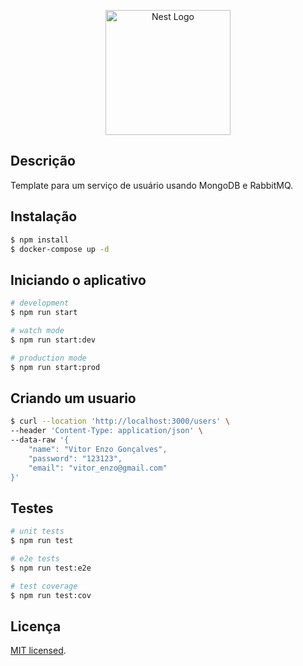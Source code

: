 <p align="center">
  <a href="http://nestjs.com/" target="blank"><img src="https://nestjs.com/img/logo-small.svg" width="200" alt="Nest Logo" /></a>
</p>

## Descrição

Template para um serviço de usuário usando MongoDB e RabbitMQ.

## Instalação

```bash
$ npm install
$ docker-compose up -d
```

## Iniciando o aplicativo

```bash
# development
$ npm run start

# watch mode
$ npm run start:dev

# production mode
$ npm run start:prod
```

## Criando um usuario

```bash
$ curl --location 'http://localhost:3000/users' \
--header 'Content-Type: application/json' \
--data-raw '{
    "name": "Vitor Enzo Gonçalves",
    "password": "123123",
    "email": "vitor_enzo@gmail.com"
}'
```

## Testes

```bash
# unit tests
$ npm run test

# e2e tests
$ npm run test:e2e

# test coverage
$ npm run test:cov
```

## Licença

[MIT licensed](LICENSE).
